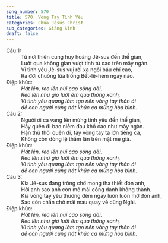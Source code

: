 ```yaml
---
song_number: 570
title: 570. Vòng Tay Tình Yêu
categories: Chúa Jêsus Christ
sub_categories: Giáng Sinh
draft: false
---
```

<dl><dt>Câu 1:</dt><dd data-verse="1">Từ nơi thiên cung huy hoàng Jê-sus đến thế gian, <br/>Lướt qua không gian vượt tinh tú cao trên mây ngàn. <br/>Vì tình yêu Jê-sus vui rời xa ngôi báu chí cao, <br/>Ra đời chuồng lừa trống Bết-lê-hem ngày nào. </dd><dt>Điệp khúc:</dt><dd data-chorus="1"><em>Hát lên, reo lên núi cao sông dài. <br/>Reo lên như gió lướt êm qua thông xanh, <br/>Vì tình yêu quang lâm tạo nên vòng tay thân ái <br/>để con người cùng hát khúc ca mừng hòa bình. </em></dd><dt>Câu 2:</dt><dd data-verse="2">Người ơi ca vang lên mừng tình yêu đến thế gian, <br/>Hãy quên đi bao niềm đau khổ cao như mây ngàn. <br/>Hận thù thôi quên đi, tay vòng tay ta lớn tiếng ca, <br/>Không còn dòng lệ thắm lăn trên mặt mẹ già. </dd><dt>Điệp khúc:</dt><dd data-chorus="1"><em>Hát lên, reo lên núi cao sông dài. <br/>Reo lên như gió lướt êm qua thông xanh, <br/>Vì tình yêu quang lâm tạo nên vòng tay thân ái <br/>để con người cùng hát khúc ca mừng hòa bình. </em></dd><dt>Câu 3:</dt><dd data-verse="3">Kìa Jê-sus đang trông chờ mong tha thiết đón anh, <br/>Hỡi anh sao anh còn mê mãi công danh không thành. <br/>Kìa vòng tay yêu thương đêm ngày luôn luôn mở đón anh, <br/>Sao còn chần chờ mãi mau quay về cùng Ngài. </dd><dt>Điệp khúc:</dt><dd data-chorus="1"><em>Hát lên, reo lên núi cao sông dài. <br/>Reo lên như gió lướt êm qua thông xanh, <br/>Vì tình yêu quang lâm tạo nên vòng tay thân ái <br/>để con người cùng hát khúc ca mừng hòa bình. </em></dd></dl>